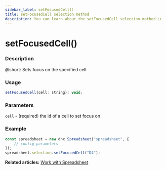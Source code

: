 ```yaml
---
sidebar_label: setFocusedCell() 
title: setFocusedCell selection method
description: You can learn about the setFocusedCell selection method in the documentation of the DHTMLX JavaScript Spreadsheet library. Browse developer guides and API reference, try out code examples and live demos, and download a free 30-day evaluation version of DHTMLX Spreadsheet.
---
```


# setFocusedCell()

### Description

@short: Sets focus on the specified cell

### Usage

~~~jsx
setFocusedCell(cell: string): void;
~~~

### Parameters

`cell` - (required) the id of a cell to set focus on

### Example

~~~jsx {4}
const spreadsheet = new dhx.Spreadsheet("spreadsheet", {
    // config parameters
});
spreadsheet.selection.setFocusedCell("D4");
~~~

**Related articles:** [Work with Spreadsheet](working_with_ssheet.md#setting-focus-on-a-cell)
